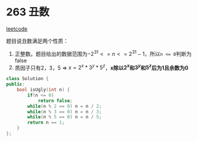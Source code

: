 # 263 丑数

[leetcode](https://leetcode.cn/problems/ugly-number/description/)

题目说丑数满足两个性质：

1. 正整数。题目给出的数据范围为$-2^{31} <= n <= 2^{31} - 1$，所以`n <= 0`判断为false
2. 质因子只有2，3，5 => $x = 2^x * 3^y * 5^z$，**x除以$2^x$和$3^y$和$5^z$后为1且余数为0**

```C++
class Solution {
public:
    bool isUgly(int n) {
        if(n <= 0)
            return false;
        while(n % 2 == 0) n = n / 2; 
        while(n % 3 == 0) n = n / 3; 
        while(n % 5 == 0) n = n / 5; 
        return n == 1;
    }
};
```